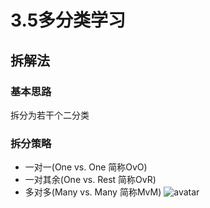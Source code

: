 # 3.5多分类学习
## 拆解法
### 基本思路
拆分为若干个二分类
### 拆分策略
* 一对一(One vs. One 简称OvO)
* 一对其余(One vs. Rest 简称OvR)
* 多对多(Many vs. Many 简称MvM)
![avatar](\拆分策略.png)